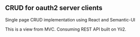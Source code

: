 CRUD for oauth2 server clients
--------------------------

Single page CRUD implementation using React and Semantic-UI

This is a view from MVC.
Consuming REST API built on Yii2.